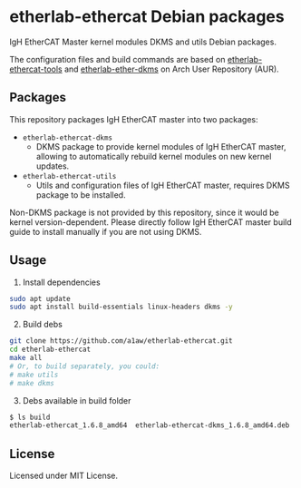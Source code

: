 # etherlab-ethercat Debian packages
IgH EtherCAT Master kernel modules DKMS and utils Debian packages.

The configuration files and build commands are based on [etherlab-ethercat-tools](https://aur.archlinux.org/packages/etherlab-ethercat-tools) and [etherlab-ether-dkms](https://aur.archlinux.org/packages/etherlab-ethercat-dkms) on Arch User Repository (AUR).

## Packages

This repository packages IgH EtherCAT master into two packages:

- `etherlab-ethercat-dkms`
    - DKMS package to provide kernel modules of IgH EtherCAT master, allowing to automatically rebuild kernel modules on new kernel updates.
- `etherlab-ethercat-utils`
    - Utils and configuration files of IgH EtherCAT master, requires DKMS package to be installed.

Non-DKMS package is not provided by this repository, since it would be kernel version-dependent.
Please directly follow IgH EtherCAT master build guide to install manually if you are not using DKMS.

## Usage

1. Install dependencies

```bash
sudo apt update
sudo apt install build-essentials linux-headers dkms -y
```

2. Build debs
```bash
git clone https://github.com/a1aw/etherlab-ethercat.git
cd etherlab-ethercat
make all
# Or, to build separately, you could:
# make utils
# make dkms
```

3. Debs available in build folder

```bash
$ ls build
etherlab-ethercat_1.6.8_amd64  etherlab-ethercat-dkms_1.6.8_amd64.deb  etherlab-ethercat-utils_1.6.8_amd64.deb
```

## License
Licensed under MIT License.
